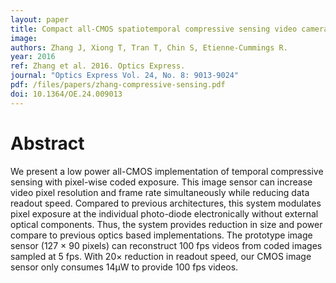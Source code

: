 ```yaml
---
layout: paper
title: Compact all-CMOS spatiotemporal compressive sensing video camera with pixel-wise coded exposure
image:
authors: Zhang J, Xiong T, Tran T, Chin S, Etienne-Cummings R.
year: 2016
ref: Zhang et al. 2016. Optics Express.
journal: "Optics Express Vol. 24, No. 8: 9013-9024"
pdf: /files/papers/zhang-compressive-sensing.pdf
doi: 10.1364/OE.24.009013
---
```


# Abstract
We present a low power all-CMOS implementation of temporal compressive sensing with pixel-wise coded exposure. This image sensor can increase video pixel resolution and frame rate simultaneously while reducing data readout speed. Compared to previous architectures, this system modulates pixel exposure at the individual photo-diode electronically without external optical components. Thus, the system provides reduction in size and power compare to previous optics based implementations. The prototype image sensor (127 × 90 pixels) can reconstruct 100 fps videos from coded images sampled at 5 fps. With 20× reduction in readout speed, our CMOS image sensor only consumes 14μW to provide 100 fps videos.
